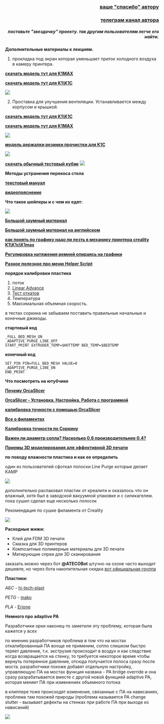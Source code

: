 <h3 align="right"><a href="https://www.tinkoff.ru/rm/yakovleva.irina203/51ZSr71845" target="_blank">ваше "спасибо" автору</a></h3>
<h3 align="right"><a href="https://t.me/tombraider2006" target="_blank">телеграм канал автора</a></h3>
<h5 align="right">поставьте "звездочку" проекту. так другим пользователям легче его найти.</h5>



**Дополнительные материалы к лекциям.**



1. прокладка под экран которая уменьшает приток холодного воздуха в камеру принтера. 

[**скачать модель тут для K1MAX**](https://www.printables.com/model/553930-creality-k1-max-door-cover)

[**скачать модель тут для K1\K1C**](https://t.me/crealityK1rus/16778/293569)

![](prokladka.jpg)



2. Проставка для улучшения вентиляции. Устанавливается между корпусом и крышкой.

[**скачать модель тут для K1\K1C**](https://www.printables.com/model/525295-jc-creality-k1-hinged-lid-riser)

[**скачать модель тут для K1MAX**](https://t.me/crealityK1rus/16778/109114)

![](raizerKMAX.jpg)


[**модель держалки резинки прочистки для K1C**](https://t.me/crealityK1rus/16778/217607)


![](rezin.jpg)



[**скачать обычный тестовый кубик**](Cube.stl)
![](cube.jpg)


**Методы устранения перекоса стола**

[**текстовый мануал**](/random/before_use.md)

[**видеопояснение**](https://t.me/crealityK1rus/16778/130457)

**Что такое шейперы и с чем их едят:**

![](shaper.jpg)

[**Большой заумный материал**](https://github.com/Tombraider2006/klipperFB6/tree/main/accel_graph)

[**Большой заумный материал на английском**](https://github.com/Frix-x/klippain-shaketune/blob/main/docs/macros/axes_shaper_calibrations.md)

[**как понять по графику надо ли лезть в механику принтера creality K1\K1c\K1max**](/shaper/readme.md)


[**Регулировка натяжения ремней опираясь на графики**](/random/belts/readme.md)

[**Разное полезное про меню Helper Script**](/random/menu.md)

**порядок калибровки пластика**
1. поток
2. [Linear Advance](https://k3d.tech/calibrations/la/calibrator/)
3. [Тест откатов](https://k3d.tech/calibrations/retractions/calibrator/)
4. Температура
5. Максимальная объемная скорость.

в тестах соркина не забываем поставить правильные начальные и конечные джикоды.

**стартовый код**

```
_FULL_BED_MESH_ON
_ADAPTIVE_PURGE_LINE_OFF
START_PRINT EXTRUDER_TEMP=$HOTTEMP BED_TEMP=$BEDTEMP

```
**конечный код**

```
SET_PIN PIN=FULL_BED_MESH VALUE=0
_ADAPTIVE_PURGE_LINE_ON
END_PRINT

```


**Что посмотреть на ютубчике**

[**Почему OrcaSlicer**](https://youtu.be/0TzEFStKH90?si=3XKylqedC36pHxEK)

[**OrcaSlicer - Установка, Настройка, Работа с программой**](https://youtu.be/LeLj5oCacak?si=SBsEC19GKPhX8TuF)

[**калибровка точности с помощью OrcaSlicer**](https://youtu.be/xzC4Fdf7mDU?si=dvUSbCUAnS6y5BpE)

[**Все о филаментах**](https://www.youtube.com/watch?v=CzgOCkJbcxE)

[**Калибровка точности по Соркину**](https://youtu.be/6seFEWIGTtU?si=9I6r6bh5QEWTt1Us)

[**Важен ли диаметр сопла? Насколько 0,6 производительнее 0,4?**](https://youtu.be/sNIYDhxbMe4?si=B41wK4Hl-1oPrVQ_)


[**Приемы 3D моделирования для эффективной 3D печати**](https://youtu.be/64Ce6Of0N2Q?si=uoQyqhyEkVIPD1hb)


**по поводу влажности пластика и как ее определить**

один из пользователей  сфоткал полоски Line Purge которые делает KAMP

![](sushka1.jpg)

дополнительно распаковал пластик от креалити и оказалось что он влажный, хотя был в заводской вакуумной упаковке и с силикагелем. пока сушил сделал еще несколько полосок

Рекомендация по сушке филамента от Creality

![](sushka2.jpg)


**Расходные жижи:**
- Клей для FDM 3D печати
- Смазка для 3D принтеров
- Композитные полимерные материалы для 3D печати
- Матирующие спреи для 3D сканирования

 заказать можно через бот **@ATECOBot** штучно на озоне часто выходит дешевле, но через бота накопительная скидка [вот официальная группа](https://t.me/atecoru)

 **Пластики:**
 
 *АБС* - [hi-tech-plast](https://www.ozon.ru/category/plastik-dlya-3d-printera-15794/hi-tech-plast-87286623/)
 
 *PETG* - [mako](https://www.ozon.ru/brand/mako-100524697/)

 *PLA* - [Erione](https://www.ozon.ru/category/plastik-dlya-3d-printera-15794/eryone-100430904/) 

**Немного про adaptive PA**

Разработчики орки наконец-то заметили эту проблему, которая была кажется у всех

по мнению разработчиков проблема в том что на мостах откалиброванный ПА вооще не применим, сопло слишком быстро теряет давление, т.к. экструзия происходит в воздух и как следствие когда возвращается на стенку, то требуется некоторое время чтобы вернуть потерянное давление, отсюда получается полоса сразу после моста.
разработчики похоже добавят отдельную настройку, управляющую ПА на мостах
функция названа - PA bridge override и она сразу разрабатывается вместе с другой новой функцией adaptive PA, которая меняет ПА при изменениях объемного потока

в клиппере тоже происходят изменения, связанные с ПА на нависаниях, проблема там похожей природы (проблема называется PA change stutter - вызывает дефекты на стенках при работе ПА при выходе из нависаний)

![](adaptive_pa.jpg)




